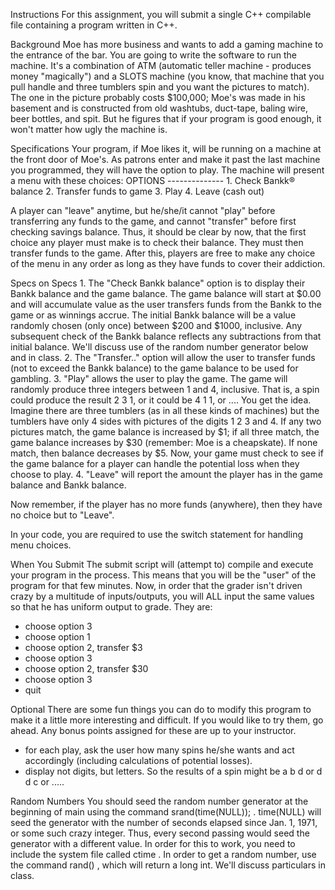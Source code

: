 Instructions
For this assignment, you will submit a single C++ compilable file containing a program written in C++.

Background
Moe has more business and wants to add a gaming machine to the entrance of the bar. You are going to write the software to run the machine. It's a combination of ATM (automatic teller machine - produces money "magically") and a SLOTS machine (you know, that machine that you pull handle and three tumblers spin and you want the pictures to match).  The one in the picture probably costs $100,000; Moe's was made in his basement and is constructed from old washtubs, duct-tape, baling wire, beer bottles, and spit.  But he figures that if your program is good enough, it won't matter how ugly the machine is.
 
Specifications
Your program, if Moe likes it, will be running on a machine at the front door of Moe's. As patrons enter and make it past the last machine you programmed, they will have the option to play. The machine will present a menu with these choices:
                           OPTIONS
                           --------------
            1.  Check Bankk® balance
            2.  Transfer funds to game
            3.  Play
            4.  Leave (cash out)

A player can "leave" anytime, but he/she/it cannot "play" before transferring any funds to the game, and cannot "transfer" before first checking savings balance. Thus, it should be clear by now, that the first choice any player must make is to check their balance. They must then transfer funds to the game. After this, players are free to make any choice of the menu in any order as long as they have funds to cover their addiction. 

Specs on Specs 
    1. The "Check Bankk balance" option is to display their Bankk balance and the game balance. The game balance will start at $0.00 and will accumulate value as the user transfers funds from the Bankk to the game or as winnings accrue. The initial Bankk balance will be a value randomly chosen (only once) between $200 and $1000, inclusive.  Any subsequent check of the Bankk balance reflects any subtractions from that initial balance. We'll discuss use of the random number generator below and in class.
    2. The "Transfer.." option will allow the user to transfer funds (not to exceed the Bankk balance) to the game balance to be used for gambling.
    3. "Play" allows the user to play the game. The game will randomly produce three integers between 1 and 4, inclusive.  That is, a spin could produce the result 2 3 1, or it could be 4 1 1, or .... You get the idea. Imagine there are three tumblers (as in all these kinds of machines) but the tumblers have only 4 sides with pictures of the digits 1 2 3 and 4. If any two pictures match, the game balance is increased by $1; if all three match, the game balance increases by $30 (remember: Moe is a cheapskate). If none match, then balance decreases by $5. Now, your game must check to see if the game balance for a player can handle the potential loss when they choose to play.
    4. "Leave" will report the amount the player has in the game balance and Bankk balance.

Now remember, if the player has no more funds (anywhere), then they have no choice but to "Leave".

In your code, you are required to use the switch statement for handling menu choices. 

When You Submit
The submit script will (attempt to) compile and execute your program in the process. This means that you will be the "user" of the program for that few minutes. Now, in order that the grader isn't driven crazy by a multitude of inputs/outputs, you will ALL input the same values so that he has uniform output to grade. They are:
* choose option 3
* choose option 1
* choose option 2, transfer $3
* choose option 3
* choose option 2, transfer $30
* choose option 3
* quit

Optional
There are some fun things you can do to modify this program to make it a little more interesting and difficult.  If you would like to try them, go ahead.  Any bonus points assigned for these are up to your instructor.

* for each play, ask the user how many spins he/she wants and act accordingly (including calculations of potential losses).
* display not digits, but letters.  So the results of a spin might be  a b d  or   d d c  or .....

Random Numbers
You should seed the random number generator at the beginning of main using the command srand(time(NULL)); . time(NULL) will seed the generator with the number of seconds elapsed since Jan. 1, 1971, or some such crazy integer. Thus, every second passing would seed the generator with a different value. In order for this to work, you need to include the system file called ctime . In order to get a random number, use the command rand() , which will return a long int. We'll discuss particulars in class.